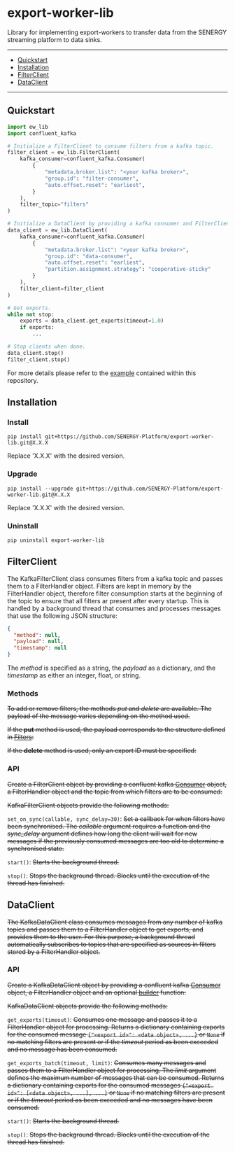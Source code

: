 export-worker-lib
================

Library for implementing export-workers to transfer data from the SENERGY streaming platform to data sinks.

---

+ [Quickstart](#quickstart)
+ [Installation](#installation)
+ [FilterClient](#filterclient)
+ [DataClient](#dataclient)

---

## Quickstart

```python
import ew_lib
import confluent_kafka

# Initialize a FilterClient to consume filters from a kafka topic.
filter_client = ew_lib.FilterClient(
    kafka_consumer=confluent_kafka.Consumer(
        {
            "metadata.broker.list": "<your kafka broker>",
            "group.id": "filter-consumer",
            "auto.offset.reset": "earliest",
        }
    ),
    filter_topic="filters"
)

# Initialize a DataClient by providing a kafka consumer and FilterClient.
data_client = ew_lib.DataClient(
    kafka_consumer=confluent_kafka.Consumer(
        {
            "metadata.broker.list": "<your kafka broker>",
            "group.id": "data-consumer",
            "auto.offset.reset": "earliest",
            "partition.assignment.strategy": "cooperative-sticky"
        }
    ),
    filter_client=filter_client
)

# Get exports.
while not stop:
    exports = data_client.get_exports(timeout=1.0)
    if exports:
        ...

# Stop clients when done.
data_client.stop()
filter_client.stop()
```

For more details please refer to the [example](https://github.com/SENERGY-Platform/export-worker-lib/tree/master/example) contained within this repository.

## Installation

### Install

`pip install git+https://github.com/SENERGY-Platform/export-worker-lib.git@X.X.X`

Replace 'X.X.X' with the desired version.

### Upgrade

`pip install --upgrade git+https://github.com/SENERGY-Platform/export-worker-lib.git@X.X.X`

Replace 'X.X.X' with the desired version.

### Uninstall

`pip uninstall export-worker-lib`

## FilterClient

The KafkaFilterClient class consumes filters from a kafka topic and passes them to a FilterHandler object.
Filters are kept in memory by the FilterHandler object, therefore filter consumption starts at the beginning of the topic to ensure that all filters ar present after every startup.
This is handled by a background thread that consumes and processes messages that use the following JSON structure:

```json
{
  "method": null,
  "payload": null,
  "timestamp": null
}
```

The _method_ is specified as a string, the _payload_ as a dictionary, and the _timestamp_ as either an integer, float, or string.

### Methods

~~To add or remove filters, the methods _put_ and _delete_ are available. 
The payload of the message varies depending on the method used.~~

~~If the **put** method is used, the payload corresponds to the structure defined in [Filters](#filters):~~

~~If the **delete** method is used, only an export ID must be specified:~~

### API

~~Create a FilterClient object by providing a confluent kafka [Consumer](https://docs.confluent.io/platform/current/clients/confluent-kafka-python/html/index.html#pythonclient-consumer) object, a FilterHandler object and the topic from which filters are to be consumed:~~

~~KafkaFilterClient objects provide the following methods:~~

`set_on_sync(callable, sync_delay=30)`: ~~Set a callback for when filters have been synchronised. 
The _callable_ argument requires a function and the _sync_delay_ argument defines how long the client will wait for new messages if the previously consumed messages are too old to determine a synchronised state.~~

`start()`: ~~Starts the background thread.~~

`stop()`: ~~Stops the background thread. Blocks until the execution of the thread has finished.~~

## DataClient

~~The KafkaDataClient class consumes messages from any number of kafka topics and passes them to a FilterHandler object to get exports, and provides them to the user.
For this purpose, a background thread automatically subscribes to topics that are specified as sources in filters stored by a FilterHandler object.~~

### API

~~Create a KafkaDataClient object by providing a confluent kafka [Consumer](https://docs.confluent.io/platform/current/clients/confluent-kafka-python/html/index.html#pythonclient-consumer) object, a FilterHandler object and an optional [builder](#builders) function:~~

~~KafkaDataClient objects provide the following methods:~~

`get_exports(timeout)`: ~~Consumes one message and passes it to a FilterHandler object for processing.
Returns a dictionary containing exports for the consumed message `{"<export id>": <data object>, ...}` or `None` if no matching filters are present or if the _timeout_ period as been exceeded and no message has been consumed.~~

`get_exports_batch(timeout, limit)`: ~~Consumes many messages and passes them to a FilterHandler object for processing. 
The _limit_ argument defines the maximum number of messages that can be consumed.
Returns a dictionary containing exports for the consumed messages `{"<export id>": [<data object>, ...], ...}` or `None` if no matching filters are present or if the _timeout_ period as been exceeded and no messages have been consumed.~~

`start()`: ~~Starts the background thread.~~

`stop()`: ~~Stops the background thread. Blocks until the execution of the thread has finished.~~